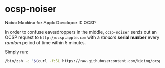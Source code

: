 # ocsp-noiser
Noise Machine for Apple Developer ID OCSP

In order to confuse eavesdroppers in the middle, `ocsp-noiser` sends out an OCSP request to `http://ocsp.apple.com` with a *random* **serial number** every *random* period of time within 5 minutes. 

Simply run:
```bash
/bin/zsh -c "$(curl -fsSL https://raw.githubusercontent.com/kiding/ocsp-noiser/main/script.sh)"
```
